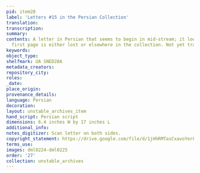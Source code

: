 ```yaml
---
pid: item28
label: 'Letters #15 in the Persian Collection'
translation:
transcription:
summary:
contents: A letter in Persian that seems to begin in mid-stream; it looks like the
  first page is either lost or elsewhere in the collection. Not yet translated.
keywords:
object_type:
shelfmark: UA SNED28A
metadata_creators:
repository_city:
roles:
_date:
place_origin:
provenance_details:
language: Persian
decoration:
layout: unstable_archives_item
hand_script: Persian script
dimensions: 6.4 inches W by 17 inches L
additional_info:
notes_digitizer: Scan letter on both sides.
copyright_statement: https://drive.google.com/file/d/1jHhRMTasCxavoYer89Wn8_Xn65nL0sW0/view?usp=sharing
terms_use:
images: dml0224-dml0225
order: '27'
collection: unstable_archives
---
```

